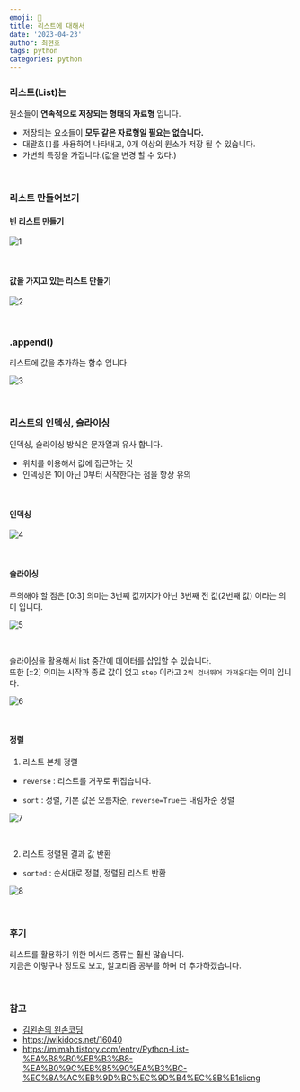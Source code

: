 ```yaml
---
emoji: 📖
title: 리스트에 대해서
date: '2023-04-23'
author: 최현호
tags: python
categories: python
---
```


### 리스트(List)는

원소들이 **연속적으로 저장되는 형태의 자료형** 입니다.

- 저장되는 요소들이 **모두 같은 자료형일 필요는 없습니다.**
- 대괄호`[]`를 사용하여 나타내고, 0개 이상의 원소가 저장 될 수 있습니다.
- 가변의 특징을 가집니다.(값을 변경 할 수 있다.)

<br>

### 리스트 만들어보기

#### 빈 리스트 만들기

![1](https://user-images.githubusercontent.com/87301268/233581552-dbaf282d-e3d7-468d-b789-2b85989e20d6.png)

<br>

#### 값을 가지고 있는 리스트 만들기

![2](https://user-images.githubusercontent.com/87301268/233582234-4772d269-03fc-42eb-8969-06719631f8e0.png)

<br>

### .append()

리스트에 값을 추가하는 함수 입니다.

![3](https://user-images.githubusercontent.com/87301268/233582632-53fdb383-8d46-45bc-8cec-05f40ec1e4ed.png)

<br>

### 리스트의 인덱싱, 슬라이싱

인덱싱, 슬라이싱 방식은 문자열과 유사 합니다.

- 위치를 이용해서 값에 접근하는 것
- 인덱싱은 1이 아닌 0부터 시작한다는 점을 항상 유의

<br>

#### 인덱싱

![4](https://user-images.githubusercontent.com/87301268/233585215-07e0f4bc-e193-4aaf-b807-d12f930f3d32.png)

<br>

#### 슬라이싱

주의해야 할 점은 [0:3] 의미는 3번째 값까지가 아닌 3번째 전 값(2번째 값) 이라는 의미 입니다.

![5](https://user-images.githubusercontent.com/87301268/233587064-d37ff23f-22f4-45c8-9715-29b7fd6b010d.png)

<br>

슬라이싱을 활용해서 list 중간에 데이터를 삽입할 수 있습니다. <br>
또한 [::2] 의미는 시작과 종료 값이 없고 `step` 이라고 `2씩 건너뛰어 가져온다`는 의미 입니다.

![6](https://user-images.githubusercontent.com/87301268/233588973-5fcca2ff-77d1-45e2-a289-f74c80491573.png)

<br>

#### 정렬

1. 리스트 본체 정렬

- `reverse` : 리스트를 거꾸로 뒤집습니다.

- `sort` : 정렬, 기본 값은 오름차순, `reverse=True`는 내림차순 정렬

![7](https://user-images.githubusercontent.com/87301268/233875242-e961e4b3-bad8-4233-9518-c35dcd10f184.png)

<br>

2. 리스트 정렬된 결과 값 반환

- `sorted` : 순서대로 정렬, 정렬된 리스트 반환

![8](https://user-images.githubusercontent.com/87301268/233875585-899c8bf8-d6ab-43a3-9c04-fe4b0547daf7.png)

<br>

### 후기

리스트를 활용하기 위한 메서드 종류는 훨씬 많습니다. <br>
지금은 이렇구나 정도로 보고, 알고리즘 공부를 하며 더 추가하겠습니다.

<br>

### 참고

- [김왼손의 왼손코딩](https://www.inflearn.com/course/%ED%8C%8C%EC%9D%B4%EC%8D%AC-%EA%B8%B0%EC%B4%88-%EA%B0%95%EC%A2%8C)
- https://wikidocs.net/16040
- https://mimah.tistory.com/entry/Python-List-%EA%B8%B0%EB%B3%B8-%EA%B0%9C%EB%85%90%EA%B3%BC-%EC%8A%AC%EB%9D%BC%EC%9D%B4%EC%8B%B1slicng

<br>

```toc

```
